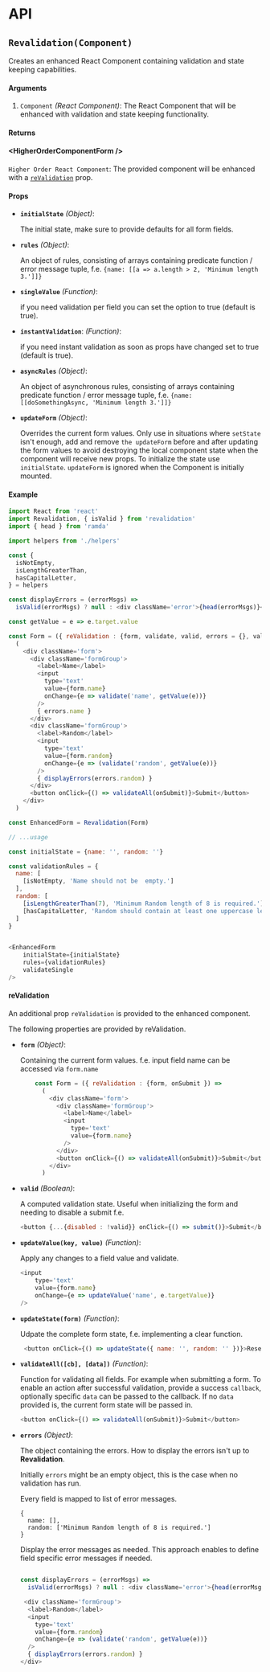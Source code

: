 # API
## `Revalidation(Component)`

Creates an enhanced React Component containing validation and state keeping capabilities.

#### Arguments
1. `Component` *(React Component)*: The React Component that will be enhanced with validation and state keeping functionality.


#### Returns

#### &lt;HigherOrderComponentForm />

`Higher Order React Component`: The provided component will be enhanced with a [`reValidation`](#revalidation) prop.



#### Props
- __`initialState`__ *(Object)*: 

    The initial state, make sure to provide defaults for all form fields.

- __`rules`__ *(Object)*: 

    An object of rules, consisting of arrays containing predicate function / error message tuple, f.e. `{name: [[a => a.length > 2, 'Minimum length 3.']]}`
 
- __`singleValue`__ *(Function)*: 

    if you need validation per field you can set the option to true (default is true).

- __`instantValidation`__: *(Function)*: 

    if you need instant validation as soon as props have changed set to true (default is true).

- __`asyncRules`__ *(Object)*: 

    An object of asynchronous rules, consisting of arrays containing predicate function / error message tuple, f.e. `{name: [[doSomethingAsync, 'Minimum length 3.']]}`

- __`updateForm`__ *(Object)*: 

    Overrides the current form values. Only use in situations where `setState` isn't enough, add and remove `the updateForm` before and after 
updating the form values to avoid destroying the local component state when the component will receive new props. To initialize the 
state use `initialState`. `updateForm` is ignored when the Component is initially mounted.

#### Example

```js
import React from 'react'
import Revalidation, { isValid } from 'revalidation'
import { head } from 'ramda'

import helpers from './helpers'

const {
  isNotEmpty,
  isLengthGreaterThan,
  hasCapitalLetter,
} = helpers

const displayErrors = (errorMsgs) => 
  isValid(errorMsgs) ? null : <div className='error'>{head(errorMsgs)}</div>

const getValue = e => e.target.value

const Form = ({ reValidation : {form, validate, valid, errors = {}, validateAll}, onSubmit }) =>
  (
    <div className='form'>
      <div className='formGroup'>
        <label>Name</label>
        <input
          type='text'
          value={form.name}
          onChange={e => validate('name', getValue(e))}
        />
        { errors.name }
      </div>
      <div className='formGroup'>
        <label>Random</label>
        <input
          type='text'
          value={form.random}
          onChange={e => (validate('random', getValue(e))}
        />
        { displayErrors(errors.random) }
      </div>
      <button onClick={() => validateAll(onSubmit)}>Submit</button>
    </div>
  )

const EnhancedForm = Revalidation(Form)

// ...usage

const initialState = {name: '', random: ''}

const validationRules = {
  name: [
    [isNotEmpty, 'Name should not be  empty.']
  ],
  random: [
    [isLengthGreaterThan(7), 'Minimum Random length of 8 is required.'],
    [hasCapitalLetter, 'Random should contain at least one uppercase letter.'],
  ]
}


<EnhancedForm 
    initialState={initialState}
    rules={validationRules}
    validateSingle
/>


```

#### reValidation 
An additional prop `reValidation` is provided to the enhanced component.

The following properties are provided by reValidation.

- __`form`__ *(Object)*: 
    
    Containing the current form values. f.e. input field name can be accessed via `form.name`

    ```js
        const Form = ({ reValidation : {form, onSubmit }) =>
          (
            <div className='form'>
              <div className='formGroup'>
                <label>Name</label>
                <input
                  type='text'
                  value={form.name}
                />
              </div>
              <button onClick={() => validateAll(onSubmit)}>Submit</button>
            </div>
          )
    ```

- __`valid`__ *(Boolean)*: 
    
    A computed validation state. Useful when initializing the form and needing to disable a submit f.e.
    
    ```js
    <button {...{disabled : !valid}} onClick={() => submit()}>Submit</button>
    ```

- __`updateValue(key, value)`__ *(Function)*: 

    Apply any changes to a field value and validate.
    
    ```js
    <input
        type='text'
        value={form.name}
        onChange={e => updateValue('name', e.targetValue)}
    />
    ```

- __`updateState(form)`__ *(Function)*: 

   Udpate the complete form state, f.e. implementing a clear function.

    ```js
     <button onClick={() => updateState({ name: '', random: '' })}>Reset</button>
    ```

- __`validateAll([cb], [data])`__ *(Function)*: 

    Function for validating all fields. For example when submitting a form.
    To enable an action after successful validation, provide a success `callback`, optionally specific `data` can be passed to the callback.
    If no `data` provided is, the current form state will be passed in.
    
    ```js
    <button onClick={() => validateAll(onSubmit)}>Submit</button>
    ```

- __`errors`__ *(Object)*: 
    
    The object containing the errors. How to display the errors isn't up to __Revalidation__.
    
    Initially `errors` might be an empty object, this is the case when no validation has run. 

    Every field is mapped to list of error messages.
    
    ```
    {
      name: [],
      random: ['Minimum Random length of 8 is required.']
    }
    ```

    Display the error messages as needed. This approach enables to define field specific error messages if needed.
    
    ```js
    
    const displayErrors = (errorMsgs) => 
      isValid(errorMsgs) ? null : <div className='error'>{head(errorMsgs)}</div>
    
     <div className='formGroup'>
      <label>Random</label>
      <input
        type='text'
        value={form.random}
        onChange={e => (validate('random', getValue(e))}
      />
      { displayErrors(errors.random) }
    </div>
    ```
